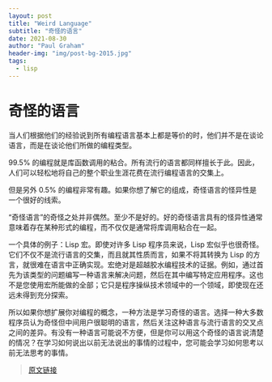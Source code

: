 ```yaml
---
layout: post
title: "Weird Language"
subtitle: "奇怪的语言"
date: 2021-08-30
author: "Paul Graham"
header-img: "img/post-bg-2015.jpg"
tags:
  - lisp
---
```


# 奇怪的语言

当人们根据他们的经验说到所有编程语言基本上都是等价的时，他们并不是在谈论语言，而是在谈论他们所做的编程类型。

99.5% 的编程就是库函数调用的粘合。所有流行的语言都同样擅长于此。因此，人们可以轻松地将自己的整个职业生涯花费在流行编程语言的交集上。

但是另外 0.5% 的编程非常有趣。如果你想了解它的组成，奇怪语言的怪异性是一个很好的线索。

“奇怪语言”的奇怪之处并非偶然。至少不是好的。好的奇怪语言具有的怪异性通常意味着存在某种形式的编程，而不仅仅是通常将库调用粘合在一起。

一个具体的例子：Lisp 宏。即使对许多 Lisp 程序员来说，Lisp 宏似乎也很奇怪。它们不仅不是流行语言的交集，而且就其性质而言，如果不将其转换为 Lisp 的方言，就很难在语言中正确实现。宏绝对是超越胶水编程技术的证据。例如，通过首先为该类型的问题编写一种语言来解决问题，然后在其中编写特定应用程序。这也不是您使用宏所能做的全部；它只是程序操纵技术领域中的一个领域，即使现在还远未得到充分探索。

所以如果你想扩展你对编程的概念，一种方法是学习奇怪的语言。选择一种大多数程序员认为奇怪但中间用户很聪明的语言，然后关注这种语言与流行语言的交叉点之间的差异。有没有一种语言可能说不方便，但是你可以用这个奇怪的语言说清楚的情况？在学习如何说出以前无法说出的事情的过程中，您可能会学习如何思考以前无法思考的事情。

> [原文链接](http://www.paulgraham.com/weird.html)
